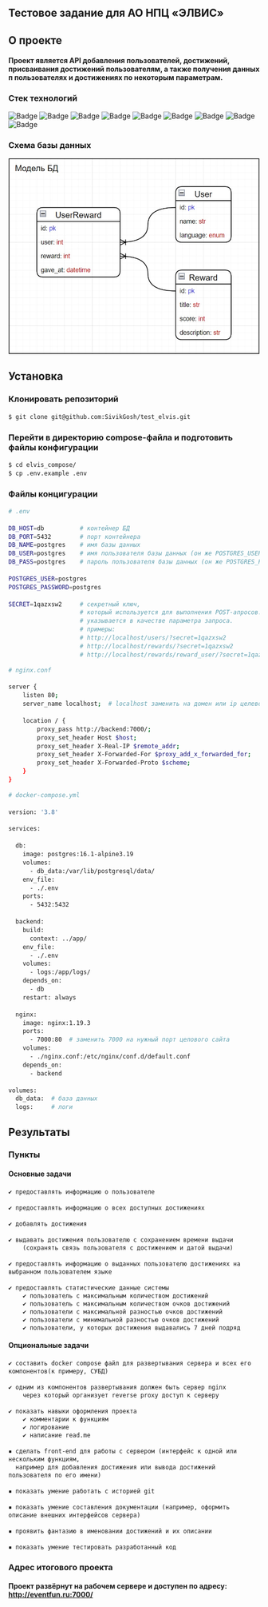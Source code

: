 ## Тестовое задание для АО НПЦ «ЭЛВИС»

## О проекте

#### Проект является API добавления пользователей, достижений, присваивания достижений пользователям, а также получения данных п пользователях и достижениях по некоторым параметрам.

### Стек технологий
<img src="https://img.shields.io/badge/python-%233776AB.svg?style=for-the-badge&logo=Python&logoColor=white" alt="Badge" /> <img src="https://img.shields.io/badge/fastapi-%23009688.svg?style=for-the-badge&logo=fastapi&logoColor=white" alt="Badge" />
<img src="https://img.shields.io/badge/pydantic-%23E92063.svg?style=for-the-badge&logo=pydantic&logoColor=white" alt="Badge" />
<img src="https://img.shields.io/badge/sqlalchemy-%23D71F00.svg?style=for-the-badge&logo=sqlalchemy&logoColor=white" alt="Badge" />
<img src="https://img.shields.io/badge/postgresql-%234169E1.svg?style=for-the-badge&logo=postgresql&logoColor=white" alt="Badge" />
<img src="https://img.shields.io/badge/docker-%232496ED.svg?style=for-the-badge&logo=docker&logoColor=white" alt="Badge" />
<img src="https://img.shields.io/badge/poetry-%2360A5FA.svg?style=for-the-badge&logo=poetry&logoColor=white" alt="Badge" />
<img src="https://img.shields.io/badge/nginx-%23009639.svg?style=for-the-badge&logo=nginx&logoColor=white" alt="Badge" />
<img src="https://img.shields.io/badge/gunicorn-%23499848.svg?style=for-the-badge&logo=gunicorn&logoColor=white" alt="Badge" />

### Схема базы данных
<p align="center"><img src="db.jpg" alt="Badge" /></p>

## Установка

### Клонировать репозиторий
```bash
$ git clone git@github.com:SivikGosh/test_elvis.git
```

### Перейти в директорию compose-файла и подготовить файлы конфигурации
```bash
$ cd elvis_compose/
$ cp .env.example .env
```

### Файлы концигурации
```bash
# .env

DB_HOST=db          # контейнер БД
DB_PORT=5432        # порт контейнера
DB_NAME=postgres    # имя базы данных
DB_USER=postgres    # имя пользователя базы данных (он же POSTGRES_USER)
DB_PASS=postgres    # пароль пользователя базы данных (он же POSTGRES_PASSWORD)

POSTGRES_USER=postgres
POSTGRES_PASSWORD=postgres

SECRET=1qazxsw2     # секретный ключ,
                    # который используется для выполнения POST-апросов.
                    # указывается в качестве параметра запроса.
                    # примеры:
                    # http://localhost/users/?secret=1qazxsw2
                    # http://localhost/rewards/?secret=1qazxsw2
                    # http://localhost/rewards/reward_user/?secret=1qazxsw2

```

```bash
# nginx.conf

server {
    listen 80;
    server_name localhost;  # localhost заменить на домен или ip целевого сайта

    location / {
        proxy_pass http://backend:7000/;
        proxy_set_header Host $host;
        proxy_set_header X-Real-IP $remote_addr;
        proxy_set_header X-Forwarded-For $proxy_add_x_forwarded_for;
        proxy_set_header X-Forwarded-Proto $scheme;
    }
}
```

```bash
# docker-compose.yml

version: '3.8'

services:
  
  db:
    image: postgres:16.1-alpine3.19
    volumes:
      - db_data:/var/lib/postgresql/data/
    env_file:
      - ./.env
    ports:
      - 5432:5432

  backend:
    build:
      context: ../app/
    env_file:
      - ./.env
    volumes:
      - logs:/app/logs/
    depends_on:
      - db
    restart: always

  nginx:
    image: nginx:1.19.3
    ports:
      - 7000:80  # заменить 7000 на нужный порт целового сайта
    volumes:
      - ./nginx.conf:/etc/nginx/conf.d/default.conf
    depends_on:
      - backend

volumes:
  db_data:  # база данных
  logs:     # логи

```

## Результаты

### Пункты
#### Основные задачи
    ✔️ предоставлять информацию о пользователе

    ✔️ предоставлять информацию о всех доступных достижениях

    ✔️ добавлять достижения

    ✔️ выдавать достижения пользователю с сохранением времени выдачи
        (сохранять связь пользователя с достижением и датой выдачи)

    ✔️ предоставлять информацию о выданных пользователю достижениях на выбранном пользователем языке

    ✔️ предоставлять статистические данные системы
        ✔️ пользователь с максимальным количеством достижений
        ✔️ пользователь с максимальным количеством очков достижений
        ✔️ пользователи с максимальной разностью очков достижений
        ✔️ пользователи с минимальной разностью очков достижений
        ✔️ пользователи, у которых достижения выдавались 7 дней подряд

#### Опциональные задачи
    ✔️ составить docker compose файл для развертывания сервера и всех его компонентов(к примеру, СУБД)

    ✔️ одним из компонентов развертывания должен быть сервер nginx
        через который организует reverse proxy доступ к серверу
  
    ✔️ показать навыки оформления проекта
        ✔️ комментарии к функциям
        ✔️ логирование
        ✔️ написание read.me

    ▪︎ сделать front-end для работы с сервером (интерфейс к одной или нескольким функциям,
      например для добавления достижения или вывода достижений пользователя по его имени)

    ▪︎ показать умение работать с историей git

    ▪︎ показать умение составления документации (например, оформить описание внешних интерфейсов сервера)

    ▪︎ проявить фантазию в именовании достижений и их описании

    ▪︎ показать умение тестировать разработанный код

### Адрес итогового проекта

#### Проект развёрнут на рабочем сервере и доступен по адресу: http://eventfun.ru:7000/
